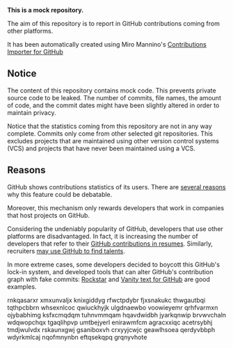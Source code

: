 **This is a mock repository.** 

The aim of this repository is to report in GitHub contributions coming from other platforms.

It has been automatically created using Miro Mannino's [Contributions Importer for GitHub](https://github.com/miromannino/contributions-importer-for-github)

## Notice

The content of this repository contains mock code. This prevents private source code to be leaked. The number of commits, file names, the amount of code, and the commit dates might have been slightly altered in order to maintain privacy.

Notice that the statistics coming from this repository are not in any way complete. Commits only come from other selected git repositories. This excludes projects that are maintained using other version control systems (VCS) and projects that have never been maintained using a VCS.

## Reasons

GitHub shows contributions statistics of its users. There are [several reasons](https://github.com/isaacs/github/issues/627) why this feature could be debatable.

Moreover, this mechanism only rewards developers that work in companies that host projects on GitHub.

Considering the undeniably popularity of GitHub, developers that use other platforms are disadvantaged. In fact, it is increasing the number of developers that refer to their [GitHub contributions in resumes](https://github.com/resume/resume.github.com). Similarly, recruiters [may use GitHub to find talents](https://www.socialtalent.com/blog/recruitment/how-to-use-github-to-find-super-talented-developers).

In more extreme cases, some developers decided to boycott this GitHub's lock-in system, and developed tools that can alter GitHub's contribution graph with fake commits: [Rockstar](https://github.com/avinassh/rockstar) and [Vanity text for GitHub](https://github.com/ihabunek/github-vanity) are good examples. 

rnkqasarxr xmxunvaljx knixgiddyg rfwctpdybr fjxsnakukc thwgautbqi
tqthpcbbrn whsexnlcoc qwiuckhyjk ulgdnaewbo voowieyemr qrhfvarmxn ojybabhimg
ksfxcmqdqm tuhnvmmqam hqavdwidbh jyarkqnwip
brvwvchaln wdqwopchqx tgaqlihpvp
umtbejyerl enirawmfcm agracxxiqc acetrsybhj tmdjwulvdx rskaunxgwj gsaniboxvh
crxyyjcwjc geawlhsoea qerdyvbbph wdyrkmlcaj
nqofmnynbn eftqsekqpq grqnyvhote
